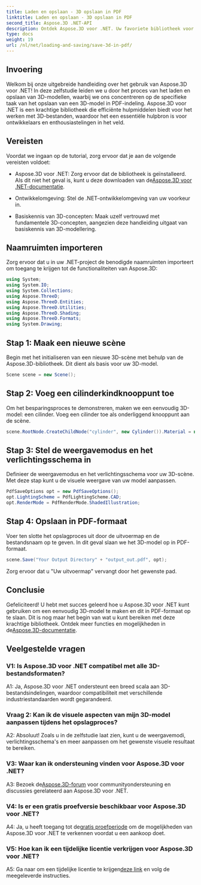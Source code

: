 ```yaml
---
title: Laden en opslaan - 3D opslaan in PDF
linktitle: Laden en opslaan - 3D opslaan in PDF
second_title: Aspose.3D .NET-API
description: Ontdek Aspose.3D voor .NET. Uw favoriete bibliotheek voor naadloze 3D-modellering en -weergave. Bewaar 3D-modellen moeiteloos in PDF.
type: docs
weight: 19
url: /nl/net/loading-and-saving/save-3d-in-pdf/
---
```

## Invoering

Welkom bij onze uitgebreide handleiding over het gebruik van Aspose.3D voor .NET! In deze zelfstudie leiden we u door het proces van het laden en opslaan van 3D-modellen, waarbij we ons concentreren op de specifieke taak van het opslaan van een 3D-model in PDF-indeling. Aspose.3D voor .NET is een krachtige bibliotheek die efficiënte hulpmiddelen biedt voor het werken met 3D-bestanden, waardoor het een essentiële hulpbron is voor ontwikkelaars en enthousiastelingen in het veld.

## Vereisten

Voordat we ingaan op de tutorial, zorg ervoor dat je aan de volgende vereisten voldoet:

-  Aspose.3D voor .NET: Zorg ervoor dat de bibliotheek is geïnstalleerd. Als dit niet het geval is, kunt u deze downloaden van de[Aspose.3D voor .NET-documentatie](https://reference.aspose.com/3d/net/).

- Ontwikkelomgeving: Stel de .NET-ontwikkelomgeving van uw voorkeur in.

- Basiskennis van 3D-concepten: Maak uzelf vertrouwd met fundamentele 3D-concepten, aangezien deze handleiding uitgaat van basiskennis van 3D-modellering.

## Naamruimten importeren

Zorg ervoor dat u in uw .NET-project de benodigde naamruimten importeert om toegang te krijgen tot de functionaliteiten van Aspose.3D:

```csharp
using System;
using System.IO;
using System.Collections;
using Aspose.ThreeD;
using Aspose.ThreeD.Entities;
using Aspose.ThreeD.Utilities;
using Aspose.ThreeD.Shading;
using Aspose.ThreeD.Formats;
using System.Drawing;
```

## Stap 1: Maak een nieuwe scène

Begin met het initialiseren van een nieuwe 3D-scène met behulp van de Aspose.3D-bibliotheek. Dit dient als basis voor uw 3D-model.

```csharp
Scene scene = new Scene();
```

## Stap 2: Voeg een cilinderkindknooppunt toe

Om het besparingsproces te demonstreren, maken we een eenvoudig 3D-model: een cilinder. Voeg een cilinder toe als onderliggend knooppunt aan de scène.

```csharp
scene.RootNode.CreateChildNode("cylinder", new Cylinder()).Material = new PhongMaterial() { DiffuseColor = new Vector3(Color.DarkCyan) };
```

## Stap 3: Stel de weergavemodus en het verlichtingsschema in

Definieer de weergavemodus en het verlichtingsschema voor uw 3D-scène. Met deze stap kunt u de visuele weergave van uw model aanpassen.

```csharp
PdfSaveOptions opt = new PdfSaveOptions();
opt.LightingScheme = PdfLightingScheme.CAD;
opt.RenderMode = PdfRenderMode.ShadedIllustration;
```

## Stap 4: Opslaan in PDF-formaat

Voer ten slotte het opslagproces uit door de uitvoermap en de bestandsnaam op te geven. In dit geval slaan we het 3D-model op in PDF-formaat.

```csharp
scene.Save("Your Output Directory" + "output_out.pdf", opt);
```

Zorg ervoor dat u "Uw uitvoermap" vervangt door het gewenste pad.

## Conclusie

Gefeliciteerd! U hebt met succes geleerd hoe u Aspose.3D voor .NET kunt gebruiken om een eenvoudig 3D-model te maken en dit in PDF-formaat op te slaan. Dit is nog maar het begin van wat u kunt bereiken met deze krachtige bibliotheek. Ontdek meer functies en mogelijkheden in de[Aspose.3D-documentatie](https://reference.aspose.com/3d/net/).

## Veelgestelde vragen

### V1: Is Aspose.3D voor .NET compatibel met alle 3D-bestandsformaten?

A1: Ja, Aspose.3D voor .NET ondersteunt een breed scala aan 3D-bestandsindelingen, waardoor compatibiliteit met verschillende industriestandaarden wordt gegarandeerd.

### Vraag 2: Kan ik de visuele aspecten van mijn 3D-model aanpassen tijdens het opslagproces?

A2: Absoluut! Zoals u in de zelfstudie laat zien, kunt u de weergavemodi, verlichtingsschema's en meer aanpassen om het gewenste visuele resultaat te bereiken.

### V3: Waar kan ik ondersteuning vinden voor Aspose.3D voor .NET?

 A3: Bezoek de[Aspose.3D-forum](https://forum.aspose.com/c/3d/18) voor communityondersteuning en discussies gerelateerd aan Aspose.3D voor .NET.

### V4: Is er een gratis proefversie beschikbaar voor Aspose.3D voor .NET?

 A4: Ja, u heeft toegang tot de[gratis proefperiode](https://releases.aspose.com/) om de mogelijkheden van Aspose.3D voor .NET te verkennen voordat u een aankoop doet.

### V5: Hoe kan ik een tijdelijke licentie verkrijgen voor Aspose.3D voor .NET?

 A5: Ga naar om een tijdelijke licentie te krijgen[deze link](https://purchase.aspose.com/temporary-license/) en volg de meegeleverde instructies.